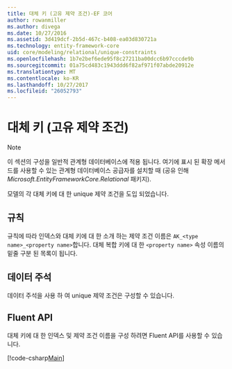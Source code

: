 ```yaml
---
title: 대체 키 (고유 제약 조건)-EF 코어
author: rowanmiller
ms.author: divega
ms.date: 10/27/2016
ms.assetid: 3d419dcf-2b5d-467c-b408-ea03d830721a
ms.technology: entity-framework-core
uid: core/modeling/relational/unique-constraints
ms.openlocfilehash: 1b7e2bef6ede95f8c27211ba00dcc6b97cccde9b
ms.sourcegitcommit: 01a75cd483c1943ddd6f82af971f07abde20912e
ms.translationtype: MT
ms.contentlocale: ko-KR
ms.lasthandoff: 10/27/2017
ms.locfileid: "26052793"
---
```

# <a name="alternate-keys-unique-constraints"></a>대체 키 (고유 제약 조건)

> [!NOTE]  
> 이 섹션의 구성을 일반적 관계형 데이터베이스에 적용 됩니다. 여기에 표시 된 확장 메서드를 사용할 수 있는 관계형 데이터베이스 공급자를 설치할 때 (공유 인해 *Microsoft.EntityFrameworkCore.Relational* 패키지).

모델의 각 대체 키에 대 한 unique 제약 조건을 도입 되었습니다.

## <a name="conventions"></a>규칙

규칙에 따라 인덱스와 대체 키에 대 한 소개 하는 제약 조건 이름은 `AK_<type name>_<property name>`합니다. 대체 복합 키에 대 한 `<property name>` 속성 이름의 밑줄 구분 된 목록이 됩니다.

## <a name="data-annotations"></a>데이터 주석

데이터 주석을 사용 하 여 unique 제약 조건은 구성할 수 있습니다.

## <a name="fluent-api"></a>Fluent API

대체 키에 대 한 인덱스 및 제약 조건 이름을 구성 하려면 Fluent API를 사용할 수 있습니다.

[!code-csharp[Main](../../../../samples/core/Modeling/FluentAPI/Samples/Relational/AlternateKeyName.cs?name=Model&highlight=9)]
